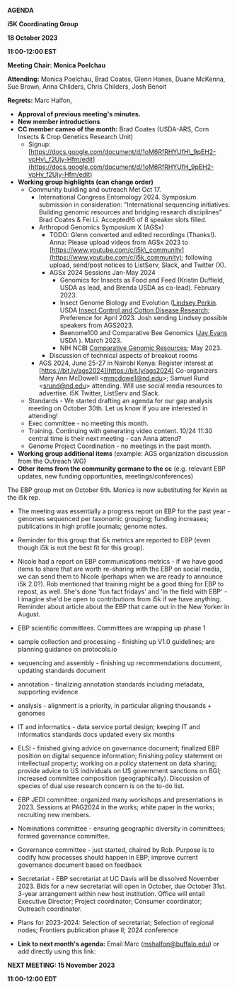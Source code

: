 **AGENDA**

**i5K Coordinating Group**

**18 October 2023**

**11:00-12:00 EST**

**Meeting Chair: Monica Poelchau**

**Attending:** Monica Poelchau, Brad Coates, Glenn Hanes, Duane McKenna, Sue Brown, Anna Childers, Chris Childers, Josh Benoit

**Regrets:** Marc Halfon,

- **Approval of previous meeting's minutes.**
- **New member introductions**
- **CC member cameo of the month:** Brad Coates (USDA-ARS, Corn Insects & Crop Genetics Research Unit)
  - Signup: [https://docs.google.com/document/d/1oM6RfRHYUfH\_9pEH2-vpHv\_f2Ujy-Hfm/edit](https://docs.google.com/document/d/1oM6RfRHYUfH_9pEH2-vpHv_f2Ujy-Hfm/edit)
- **Working group highlights (can change order)**
  - Community building and outreach Met Oct 17.
    - International Congress Entomology 2024. Symposium submission in consideration: "International sequencing initiatives: Building genomic resources and bridging research disciplines" Brad Coates & Fei Li. Accepted!6 of 8 speaker slots filled.
    - Arthropod Genomics Symposium X (AGSx)
      - TODO: Glenn converted and edited recordings (Thanks!). Anna: Please upload videos from AGSx 2023 to [https://www.youtube.com/c/i5k\_community](https://www.youtube.com/c/i5k_community); following upload, send/post notices to ListServ, Slack, and Twitter (X).
      - AGSx 2024 Sessions Jan-May 2024
        - Genomics for Insects as Food and Feed (Kristin Duffield, USDA as lead, and Brenda USDA as co-lead). February 2023.
        - Insect Genome Biology and Evolution ([Lindsey Perkin](https://www.ars.usda.gov/people-locations/person?person-id=53466). USDA [Insect Control and Cotton Disease Research](https://www.ars.usda.gov/plains-area/college-station-tx/southern-plains-agricultural-research-center/insect-control-and-cotton-disease-research/); Preference for April 2023. Josh sending Lindsey possible speakers from AGS2023.
        - Beenome100 and Comparative Bee Genomics ([Jay Evans](https://www.ars.usda.gov/people-locations/person?person-id=10065) USDA ). March 2023.
        - NIH NCBI [Comparative Genomic Resources](https://www.ncbi.nlm.nih.gov/comparative-genomics-resource/about/#:~:text=The%20National%20Institutes%20of%20Health,data%20resources%20to%20biomedical%20research.); May 2023.
      - Discussion of technical aspects of breakout rooms
    - AGS 2024, June 25-27 in Nairobi Kenya: Register interest at [https://bit.ly/ags2024](https://bit.ly/ags2024) Co-organizers Mary Ann McDowell \<mmcdowe1@nd.edu\>; Samuel Rund \<[srund@nd.edu](mailto:srund@nd.edu)\> attending. WIll use social media resources to advertise. i5K Twitter, ListServ and Slack.
  - Standards - We started drafting an agenda for our gap analysis meeting on October 30th. Let us know if you are interested in attending!
  - Exec committee - no meeting this month.
  - Training. Continuing with generating video content. 10/24 11:30 central time is their next meeting - can Anna attend?
  - Genome Project Coordination - no meetings in the past month.
- **Working group additional items** (example: AGS organization discussion from the Outreach WG)
- **Other items from the community germane to the cc** (e.g. relevant EBP updates, new funding opportunities, meetings/conferences)

The EBP group met on October 6th. Monica is now substituting for Kevin as the i5k rep.

- The meeting was essentially a progress report on EBP for the past year - genomes sequenced per taxonomic grouping; funding increases; publications in high profile journals; genome notes.
- Reminder for this group that i5k metrics are reported to EBP (even though i5k is not the best fit for this group).
- Nicole had a report on EBP communications metrics - if we have good items to share that are worth re-sharing with the EBP on social media, we can send them to Nicole (perhaps when we are ready to announce i5k 2.0?). Rob mentioned that training might be a good thing for EBP to repost, as well. She's done 'fun fact fridays' and 'in the field with EBP' - I imagine she'd be open to contributions from i5k if we have anything. Reminder about article about the EBP that came out in the New Yorker in August.

- EBP scientific committees. Committees are wrapping up phase 1
- sample collection and processing - finishing up V1.0 guidelines; are planning guidance on protocols.io
- sequencing and assembly - finishing up recommendations document, updating standards document
- annotation - finalizing annotation standards including metadata, supporting evidence
- analysis - alignment is a priority, in particular aligning thousands + genomes
- IT and informatics - data service portal design; keeping IT and informatics standards docs updated every six months
- ELSI - finished giving advice on governance document; finalized EBP position on digital sequence information; finishing policy statement on intellectual property; working on a policy statement on data sharing; provide advice to US individuals on US government sanctions on BGI; increased committee composition (geographically). Discussion of species of dual use research concern is on the to-do list.
- EBP JEDI committee: organized many workshops and presentations in 2023. Sessions at PAG2024 in the works; white paper in the works; recruiting new members.
- Nominations committee - ensuring geographic diversity in committees; formed governance committee.
- Governance committee - just started, chaired by Rob. Purpose is to codify how processes should happen in EBP; improve current governance document based on feedback
- Secretariat - EBP secretariat at UC Davis will be dissolved November 2023. Bids for a new secretariat will open in October, due October 31st. 3-year arrangement within new host institution. Office will entail Executive Director; Project coordinator; Consumer coordinator; Outreach coordinator.
- Plans for 2023-2024: Selection of secretariat; Selection of regional nodes; Frontiers publication phase II; 2024 conference

- **Link to next month's agenda:** Email Marc ([mshalfon@buffalo.edu](mailto:mshalfon@buffalo.edu)) or add directly using this link:

**NEXT MEETING: 15 November 2023**

**11:00-12:00 EDT**
